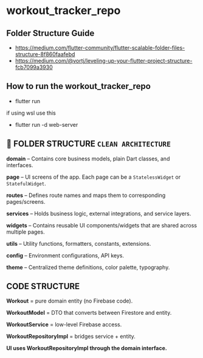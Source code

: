 # workout_tracker_repo

## Folder Structure Guide
- https://medium.com/flutter-community/flutter-scalable-folder-files-structure-8f860faafebd
- https://medium.com/@vortj/leveling-up-your-flutter-project-structure-fcb7099a3930
## How to run the workout_tracker_repo 

- flutter run 

if using wsl use this
- flutter run -d web-server


## 📁 FOLDER STRUCTURE `CLEAN ARCHITECTURE`

**domain** – Contains core business models, plain Dart classes, and interfaces.

**page** – UI screens of the app. Each page can be a `StatelessWidget` or `StatefulWidget`.

**routes** – Defines route names and maps them to corresponding pages/screens.

**services** – Holds business logic, external integrations, and service layers.

**widgets** – Contains reusable UI components/widgets that are shared across multiple pages.

**utils** – Utility functions, formatters, constants, extensions.

**config** – Environment configurations, API keys.

**theme** – Centralized theme definitions, color palette, typography.

## CODE STRUCTURE

**Workout** = pure domain entity (no Firebase code).

**WorkoutModel** = DTO that converts between Firestore and entity.

**WorkoutService** = low-level Firebase access.

**WorkoutRepositoryImpl** = bridges service + entity.

**UI uses WorkoutRepositoryImpl through the domain interface.**


